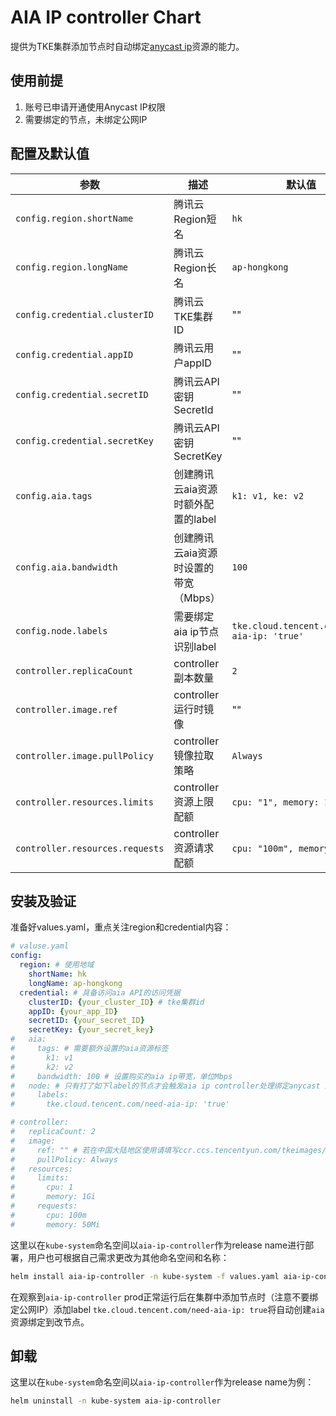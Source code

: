 # AIA IP controller Chart

提供为TKE集群添加节点时自动绑定[anycast ip](https://config.tencent.com/product/aia)资源的能力。
 
## 使用前提

1. 账号已申请开通使用Anycast IP权限
2. 需要绑定的节点，未绑定公网IP

## 配置及默认值

| 参数                              | 描述                                             | 默认值                            |
| --------------------------------- | ------------------------------------------------ | --------------------------------- |
| `config.region.shortName`          | 腾讯云Region短名                                 | `hk`                              |
| `config.region.longName`           | 腾讯云Region长名                                 | `ap-hongkong`                    |
| `config.credential.clusterID`      | 腾讯云TKE集群ID                                  | ""                                |
| `config.credential.appID`          | 腾讯云用户appID                                  | ""                                |
| `config.credential.secretID`       | 腾讯云API密钥SecretId                            | ""                                |
| `config.credential.secretKey`      | 腾讯云API密钥SecretKey                           | ""                                |
| `config.aia.tags`                  | 创建腾讯云aia资源时额外配置的label                  | `k1: v1, ke: v2`                  |
| `config.aia.bandwidth`             | 创建腾讯云aia资源时设置的带宽（Mbps）                | `100`                          |
| `config.node.labels`               | 需要绑定aia ip节点识别label             		 | `tke.cloud.tencent.com/need-aia-ip: 'true'`|
| `controller.replicaCount`          | controller副本数量                               | `2`                               |
| `controller.image.ref`             | controller运行时镜像                              | ""					|
| `controller.image.pullPolicy`      | controller镜像拉取策略                             | `Always`                    |
| `controller.resources.limits`      | controller资源上限配额                         	  | `cpu: "1", memory: 1Gi`        |
| `controller.resources.requests`    | controller资源请求配额                         	  | `cpu: "100m", memory: 50Mi`      |

## 安装及验证

准备好values.yaml，重点关注region和credential内容：

```yaml
# valuse.yaml
config:
  region: # 使用地域
    shortName: hk
    longName: ap-hongkong
  credential: # 具备访问aia API的访问凭据
    clusterID: {your_cluster_ID} # tke集群id
    appID: {your_app_ID}
    secretID: {your_secret_ID}
    secretKey: {your_secret_key}
#   aia:
#     tags: # 需要额外设置的aia资源标签
#       k1: v1
#       k2: v2
#     bandwidth: 100 # 设置购买的aia ip带宽，单位Mbps
#   node: # 只有打了如下label的节点才会触发aia ip controller处理绑定anycast ip
#     labels:
#       tke.cloud.tencent.com/need-aia-ip: 'true'

# controller:
#   replicaCount: 2
#   image:
#     ref: "" # 若在中国大陆地区使用请填写ccr.ccs.tencentyun.com/tkeimages/aia-ip-controller:v0.5.0，其他地区不用填写
#     pullPolicy: Always
#   resources:
#     limits:
#       cpu: 1
#       memory: 1Gi
#     requests:
#       cpu: 100m
#       memory: 50Mi
```

这里以在`kube-system`命名空间以`aia-ip-controller`作为release name进行部署，用户也可根据自己需求更改为其他命名空间和名称：

```sh
helm install aia-ip-controller -n kube-system -f values.yaml aia-ip-controller-0.5.0.tgz
```

在观察到`aia-ip-controller` prod正常运行后在集群中添加节点时（注意不要绑定公网IP）添加label `tke.cloud.tencent.com/need-aia-ip: true`将自动创建`aia`资源绑定到改节点。

## 卸载

这里以在`kube-system`命名空间以`aia-ip-controller`作为release name为例：

```sh
helm uninstall -n kube-system aia-ip-controller
```